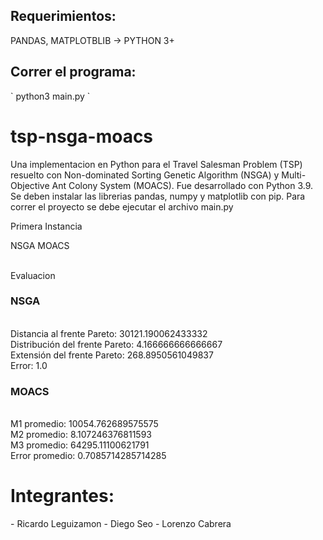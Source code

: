 <h2> Requerimientos: </h2>
PANDAS, MATPLOTBLIB -> PYTHON 3+
<h2> Correr el programa: </h2>
` python3 main.py `
<b> <h1> tsp-nsga-moacs </h1> </b>
Una implementacion en Python para el Travel Salesman Problem (TSP) resuelto con Non-dominated Sorting Genetic Algorithm (NSGA) y Multi-Objective Ant Colony System (MOACS).
Fue desarrollado con Python 3.9. Se deben instalar las librerias pandas, numpy y matplotlib con pip.
Para correr el proyecto se debe ejecutar el archivo main.py

Primera Instancia

NSGA
MOACS

 

<br>  Evaluacion
<h3> NSGA </h3>
<br> Distancia al frente Pareto:  30121.190062433332
<br>Distribución del frente Pareto:  4.166666666666667
<br>Extensión del frente Pareto:  268.8950561049837
<br>Error:  1.0
<h3>MOACS </h3>
<br>M1 promedio:  10054.762689575575
<br>M2 promedio:  8.107246376811593
<br>M3 promedio:  64295.11100621791
<br>Error promedio:  0.7085714285714285

<h1> Integrantes: </h1>
- Ricardo Leguizamon
- Diego Seo
- Lorenzo Cabrera

